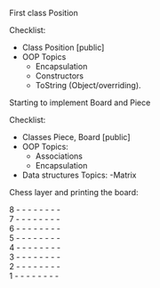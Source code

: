 First class Position

Checklist:
 - Class Position [public]
 - OOP Topics
   - Encapsulation
   - Constructors
   - ToString (Object/overriding).

Starting to implement Board and Piece

Checklist:
 - Classes Piece, Board [public]
 - OOP Topics:
   - Associations
   - Encapsulation
 - Data structures Topics:
   -Matrix


Chess layer and printing the board:

8 - - - - - - - - <br>
7 - - - - - - - - <br>
6 - - - - - - - - <br>
5 - - - - - - - - <br>
4 - - - - - - - - <br>
3 - - - - - - - - <br>
2 - - - - - - - - <br>
1 - - - - - - - - <br>

